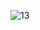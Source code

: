 ![13](https://user-images.githubusercontent.com/105197546/204688543-9c0b12a2-3aef-4064-bca0-d489ead65188.png)
